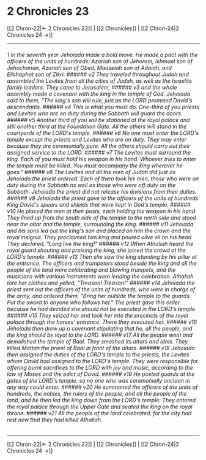 # 2 Chronicles 23

[[2 Chron-22|← 2 Chronicles 22]] | [[2 Chronicles]] | [[2 Chron-24|2 Chronicles 24 →]]
***

###### 1 In the seventh year Jehoiada made a bold move. He made a pact with the officers of the units of hundreds: Azariah son of Jehoram, Ishmael son of Jehochanan, Azariah son of Obed, Maaseiah son of Adaiah, and Elishaphat son of Zikri. ###### v2 They traveled throughout Judah and assembled the Levites from all the cities of Judah, as well as the Israelite family leaders. They came to Jerusalem, ###### v3 and the whole assembly made a covenant with the king in the temple of God. Jehoiada said to them, "The king's son will rule, just as the LORD promised David's descendants. ###### v4 This is what you must do. One-third of you priests and Levites who are on duty during the Sabbath will guard the doors. ###### v5 Another third of you will be stationed at the royal palace and still another third at the Foundation Gate. All the others will stand in the courtyards of the LORD's temple. ###### v6 No one must enter the LORD's temple except the priests and Levites who are on duty. They may enter because they are ceremonially pure. All the others should carry out their assigned service to the LORD. ###### v7 The Levites must surround the king. Each of you must hold his weapon in his hand. Whoever tries to enter the temple must be killed. You must accompany the king wherever he goes." ###### v8 The Levites and all the men of Judah did just as Jehoiada the priest ordered. Each of them took his men, those who were on duty during the Sabbath as well as those who were off duty on the Sabbath. Jehoiada the priest did not release his divisions from their duties. ###### v9 Jehoiada the priest gave to the officers of the units of hundreds King David's spears and shields that were kept in God's temple. ###### v10 He placed the men at their posts, each holding his weapon in his hand. They lined up from the south side of the temple to the north side and stood near the altar and the temple, surrounding the king. ###### v11 Jehoiada and his sons led out the king's son and placed on him the crown and the royal insignia. They proclaimed him king and poured olive oil on his head. They declared, "Long live the king!" ###### v12 When Athaliah heard the royal guard shouting and praising the king, she joined the crowd at the LORD's temple. ###### v13 Then she saw the king standing by his pillar at the entrance. The officers and trumpeters stood beside the king and all the people of the land were celebrating and blowing trumpets, and the musicians with various instruments were leading the celebration. Athaliah tore her clothes and yelled, "Treason! Treason!" ###### v14 Jehoiada the priest sent out the officers of the units of hundreds, who were in charge of the army, and ordered them, "Bring her outside the temple to the guards. Put the sword to anyone who follows her." The priest gave this order because he had decided she should not be executed in the LORD's temple. ###### v15 They seized her and took her into the precincts of the royal palace through the horses' entrance. There they executed her. ###### v16 Jehoiada then drew up a covenant stipulating that he, all the people, and the king should be loyal to the LORD. ###### v17 All the people went and demolished the temple of Baal. They smashed its altars and idols. They killed Mattan the priest of Baal in front of the altars. ###### v18 Jehoiada then assigned the duties of the LORD's temple to the priests, the Levites whom David had assigned to the LORD's temple. They were responsible for offering burnt sacrifices to the LORD with joy and music, according to the law of Moses and the edict of David. ###### v19 He posted guards at the gates of the LORD's temple, so no one who was ceremonially unclean in any way could enter. ###### v20 He summoned the officers of the units of hundreds, the nobles, the rulers of the people, and all the people of the land, and he then led the king down from the LORD's temple. They entered the royal palace through the Upper Gate and seated the king on the royal throne. ###### v21 All the people of the land celebrated, for the city had rest now that they had killed Athaliah.

***
[[2 Chron-22|← 2 Chronicles 22]] | [[2 Chronicles]] | [[2 Chron-24|2 Chronicles 24 →]]
